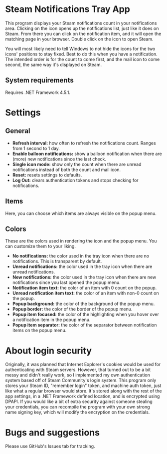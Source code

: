 Steam Notifications Tray App
============================
This program displays your Steam notifications count in your notifications
area. Clicking on the icon opens up the notifications list, just like it
does on Steam. From there you can click on the notification item, and it
will open the matching page in your browser. Double click on the icon to
open Steam.

You will most likely need to tell Windows to not hide the icons for the
two icons' positions to stay fixed. Best to do this when you have a
notification. The intended order is for the count to come first, and the
mail icon to come second, the same way it's displayed on Steam.

System requirements
-------------------
Requires .NET Framework 4.5.1.

Settings
========

General
-------
- **Refresh interval:** how often to refresh the notifications count. Ranges
  from 1 second to 1 day.
- **Enable balloon notifications:** show a balloon notification when there
  are (more) new notifications since the last check.
- **Single icon mode:** show only the count when there are unread notifications
  instead of both the count and mail icon.
- **Reset:** resets settings to defaults.
- **Log Out:** clears authentication tokens and stops checking for
  notifications.

Items
-----
Here, you can choose which items are always visible on the popup menu.

Colors
------
These are the colors used in rendering the icon and the popup menu. You can
customize them to your liking.

- **No notifications:** the color used in the tray icon when there are no
  notifications. This is transparent by default.
- **Unread notifications:** the color used in the tray icon when there are
  unread notifications.
- **New notifications:** the color used in the tray icon when there are new
  notifications since you last opened the popup menu.
- **Notification item text:** the color of an item with 0 count on the popup.
- **Unread notification item text:** the color of an item with non-0 count
  on the popup.
- **Popup background:** the color of the background of the popup menu.
- **Popup border:** the color of the border of the popup menu.
- **Popup item focused:** the color of the highlighting when you hover over
  a notification item in the popup menu.
- **Popup item separator:** the color of the separator between notification
  items on the popup menu.

About login security
====================
Originally, it was planned that Internet Explorer's cookies would be used for
authenticating with Steam servers. However, that turned out to be a bit messy
and didn't really work, so I implemented my own authentication system based
off of Steam Community's login system. This program only stores your Steam
ID, "remember login" token, and machine auth token, just like what a regular
browser would store. It's stored along with the rest of the app settings, in
a .NET Framework defined location, and is encrypted using DPAPI. If you would
like a bit of extra security against someone stealing your credentials, you
can recompile the program with your own strong name signing key, which will
modify the encryption on the credentials.

Bugs and suggestions
====================
Please use GitHub's Issues tab for tracking.
